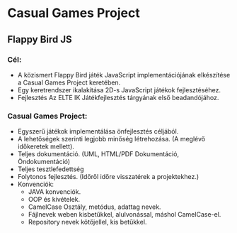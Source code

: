 # Casual Games Project

## Flappy Bird JS

### Cél:
 * A közismert Flappy Bird játék JavaScript implementációjának elkészítése a Casual Games Project keretében.
 * Egy keretrendszer ikalakítása 2D-s JavaScript játékok fejlesztéséhez.
 * Fejlesztés Az ELTE IK Játékfejlesztés tárgyának első beadandójához.

### Casual Games Project:
 * Egyszerű játékok implementálása önfejlesztés céljából.
 * A lehetőségek szerinti legjobb minőség létrehozása. (A meglévő időkeretek mellett).
 * Teljes dokumentáció. (UML, HTML/PDF Dokumentáció, Öndokumentáció)
 * Teljes tesztlefedettség
 * Folytonos fejlesztés. (Időről időre visszatérek a projektekhez.)
 * Konvenciók:
    * JAVA konvenciók.
    * OOP és kivételek.
    * CamelCase Osztály, metódus, adattag nevek.
    * Fájlnevek weben kisbetűkkel, alulvonással, máshol CamelCase-el.
    * Repository nevek kötőjellel, kis betűkkel.